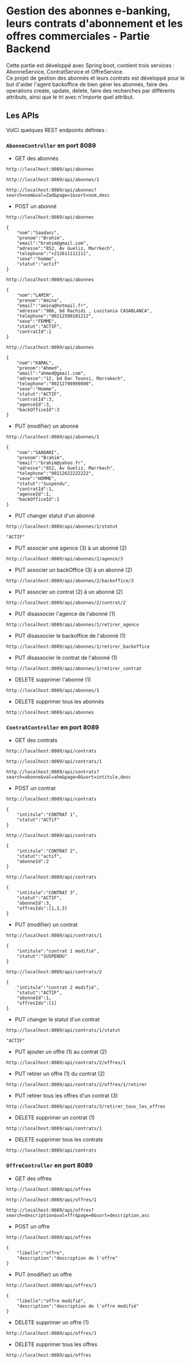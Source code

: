 # Gestion des abonnes e-banking, leurs contrats d'abonnement et les offres commerciales - Partie Backend

Cette partie est développé avec Spring boot, contient trois services : AbonneService, ContratService et OffreService.
</br>
Ce projet de gestion des abonnés et leurs contrats est développé pour le but d'aider l'agent backoffice de bien gérer les abonnés, faire des operations create, update, delete, faire des recherches par différents attributs, ainsi que le tri avec n'importe quel attribut.
</br>
## Les APIs
VoICi quelques REST endpoints définies :
### ```AbonneController``` en **port 8089**

* GET des abonnés
```
http://localhost:8089/api/abonnes

```
```
http://localhost:8089/api/abonnes/1

```
```
http://localhost:8089/api/abonnes?search=nom&val=Zad&page=1&sort=nom,desc

```

* POST un abonné

```
http://localhost:8089/api/abonnes

{
    "nom":"Saadani",
    "prenom":"Brahim",
    "email":"brahim@gmail.com",
    "adresse":"852, Av Gueliz, Marrkech",
    "telephone":"+212611111111",
    "sexe":"homme",
    "statut":"actif"
}

```
```
http://localhost:8089/api/abonnes

{
    "nom":"LAMIN",
    "prenom":"Amina",
    "email":"amina@hotmail.fr",
    "adresse":"986, bd Rachidi , Lusitania CASABLANCA",
    "telephone":"00212500101212",
    "sexe":"FEMME",
    "statut":"ACTIF",
    "contratId":1
}

```
```
http://localhost:8089/api/abonnes

{
    "nom":"KAMAL",
    "prenom":"Ahmed",
    "email":"ahmed@gmail.com",
    "adresse":"12, bd Dar Tounsi, Marrakech",
    "telephone":"00212798989898",
    "sexe":"Homme",
    "statut":"ACTIF",
    "contratId":3,
    "agenceId":3,
    "backOfficeId":3
}

```

* PUT (modifier) un abonné
```
http://localhost:8089/api/abonnes/1

{
    "nom":"SAADANI",
    "prenom":"Brahim",
    "email":"brahim@yahoo.fr",
    "adresse":"852, Av Gueliz, Marrkech",
    "telephone":"00212622222222",
    "sexe":"HOMME",
    "statut":"Suspendu",
    "contratId":1,
    "agenceId":1,
    "backOfficeId":1
}
```
* PUT changer statut d'un abonné
```
http://localhost:8089/api/abonnes/1/statut

"ACTIF"
```

* PUT associer une agence (3) à un abonné (2)
```
http://localhost:8089/api/abonnes/2/agence/3

```

* PUT associer un backOffice (3) à un abonné (2)
```
http://localhost:8089/api/abonnes/2/backoffice/3

```

* PUT associer un contrat (2) à un abonné (2)
```
http://localhost:8089/api/abonnes/2/contrat/2

```

* PUT disassocier l'agence de l'abonné (1)
```
http://localhost:8089/api/abonnes/1/retirer_agence

```

* PUT disassocier le backoffice de l'abonné (1)
```
http://localhost:8089/api/abonnes/1/retirer_backoffice

```
* PUT disassocier le contrat de l'abonné (1)
```
http://localhost:8089/api/abonnes/1/retirer_contrat

```

* DELETE supprimer l'abonné (1)
```
http://localhost:8089/api/abonnes/1

```

* DELETE supprimer tous les abonnés
```
http://localhost:8089/api/abonnes

```

### ```ContratController``` en **port 8089**

* GET des contrats
```
http://localhost:8089/api/contrats

```
```
http://localhost:8089/api/contrats/1

```
```
http://localhost:8089/api/contrats?search=abonne&val=ahm&page=0&sort=intitule,desc

```

* POST un contrat

```
http://localhost:8089/api/contrats

{
    "intitule":"CONTRAT 1",
    "statut":"ACTif"
}

```
```
http://localhost:8089/api/contrats

{
    "intitule":"CONTRAT 2",
    "statut":"actif",
    "abonneId":2
}

```
```
http://localhost:8089/api/contrats

{
    "intitule":"CONTRAT 3",
    "statut":"ACTIF",
    "abonneId":3,
    "offresIds":[1,2,3]
}

```

* PUT (modifier) un contrat
```
http://localhost:8089/api/contrats/1

{
    "intitule":"contrat 1 modifié",
    "statut":"SUSPENDU"
}
```

```
http://localhost:8089/api/contrats/2

{
    "intitule":"contrat 2 modifié",
    "statut":"ACTIF",
    "abonneId":1,
    "offresIds":[1]
}
```
* PUT changer le statut d'un contrat
```
http://localhost:8089/api/contrats/1/statut

"ACTIF"
```

* PUT ajouter un offre (1) au contrat (2)
```
http://localhost:8089/api/contrats/2/offres/1

```

* PUT retirer un offre (1) du contrat (2)
```
http://localhost:8089/api/contrats/2/offres/1/retirer

```

* PUT retirer tous les offres d'un contrat (3)
```
http://localhost:8089/api/contrats/3/retirer_tous_les_offres

```

* DELETE supprimer un contrat (1)
```
http://localhost:8089/api/contrats/1

```

* DELETE supprimer tous les contrats
```
http://localhost:8089/api/contrats

```

### ```OffreController``` en **port 8089**

* GET des offres
```
http://localhost:8089/api/offres

```
```
http://localhost:8089/api/offres/1

```
```
http://localhost:8089/api/offres?search=description&val=ffr&page=0&sort=description,asc

```

* POST un offre

```
http://localhost:8089/api/offres

{
    "libelle":"offre",
    "description":"description de l'offre"
}

```

* PUT (modifier) un offre
```
http://localhost:8089/api/offres/1

{
    "libelle":"offre modifié",
    "description":"description de l'offre modifié"
}
```
* DELETE supprimer un offre (1)
```
http://localhost:8089/api/offres/1

```

* DELETE supprimer tous les offres
```
http://localhost:8089/api/offres

```
